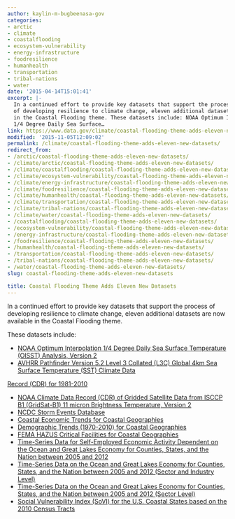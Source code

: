 ```yaml
---
author: kaylin-m-bugbeenasa-gov
categories:
- arctic
- climate
- coastalflooding
- ecosystem-vulnerability
- energy-infrastructure
- foodresilience
- humanhealth
- transportation
- tribal-nations
- water
date: '2015-04-14T15:01:41'
excerpt: |-
  In a continued effort to provide key datasets that support the process
  of developing resilience to climate change, eleven additional datasets are now available
  in the Coastal Flooding theme. These datasets include: NOAA Optimum Interpolation
  1/4 Degree Daily Sea Surface…
link: https://www.data.gov/climate/coastal-flooding-theme-adds-eleven-new-datasets/
modified: '2015-11-05T12:09:02'
permalink: /climate/coastal-flooding-theme-adds-eleven-new-datasets/
redirect_from:
- /arctic/coastal-flooding-theme-adds-eleven-new-datasets/
- /climate/arctic/coastal-flooding-theme-adds-eleven-new-datasets/
- /climate/coastalflooding/coastal-flooding-theme-adds-eleven-new-datasets/
- /climate/ecosystem-vulnerability/coastal-flooding-theme-adds-eleven-new-datasets/
- /climate/energy-infrastructure/coastal-flooding-theme-adds-eleven-new-datasets/
- /climate/foodresilience/coastal-flooding-theme-adds-eleven-new-datasets/
- /climate/humanhealth/coastal-flooding-theme-adds-eleven-new-datasets/
- /climate/transportation/coastal-flooding-theme-adds-eleven-new-datasets/
- /climate/tribal-nations/coastal-flooding-theme-adds-eleven-new-datasets/
- /climate/water/coastal-flooding-theme-adds-eleven-new-datasets/
- /coastalflooding/coastal-flooding-theme-adds-eleven-new-datasets/
- /ecosystem-vulnerability/coastal-flooding-theme-adds-eleven-new-datasets/
- /energy-infrastructure/coastal-flooding-theme-adds-eleven-new-datasets/
- /foodresilience/coastal-flooding-theme-adds-eleven-new-datasets/
- /humanhealth/coastal-flooding-theme-adds-eleven-new-datasets/
- /transportation/coastal-flooding-theme-adds-eleven-new-datasets/
- /tribal-nations/coastal-flooding-theme-adds-eleven-new-datasets/
- /water/coastal-flooding-theme-adds-eleven-new-datasets/
slug: coastal-flooding-theme-adds-eleven-new-datasets

title: Coastal Flooding Theme Adds Eleven New Datasets
---
```


In a continued effort to provide key datasets that support the process of developing resilience to climate change, eleven additional datasets are now available in the Coastal Flooding theme.

These datasets include:

* [NOAA Optimum Interpolation 1/4 Degree Daily Sea Surface Temperature (OISST) Analysis, Version 2](http://catalog.data.gov/dataset/noaa-optimum-interpolation-1-4-degree-daily-sea-surface-temperature-oisst-analysis-version-2)
* [AVHRR Pathfinder Version 5.2 Level 3 Collated (L3C) Global 4km Sea Surface Temperature (SST) Climate Data](http://catalog.data.gov/dataset/avhrr-pathfinder-version-5-2-level-3-collated-l3c-global-4km-sea-surface-temperature-1981-2010)

[Record (CDR) for 1981-2010](http://catalog.data.gov/dataset/avhrr-pathfinder-version-5-2-level-3-collated-l3c-global-4km-sea-surface-temperature-1981-2010)
* [NOAA Climate Data Record (CDR) of Gridded Satellite Data from ISCCP B1 (GridSat-B1) 11 micron Brightness Temperature, Version 2](http://catalog.data.gov/dataset/noaa-climate-data-record-cdr-of-gridded-satellite-data-from-isccp-b1-gridsat-b1-11-micron-brigh)
* [NCDC Storm Events Database](http://catalog.data.gov/dataset/ncdc-storm-events-database)
* [Coastal Economic Trends for Coastal Geographies](http://catalog.data.gov/dataset/coastal-economic-trends-for-coastal-geographies)
* [Demographic Trends (1970-2010) for Coastal Geographies](http://catalog.data.gov/dataset/demographic-trends-1970-2010-for-coastal-geographies)
* [FEMA HAZUS Critical Facilities for Coastal Geographies](http://catalog.data.gov/dataset/fema-hazus-critical-facilities-for-coastal-geographies)
* [Time-Series Data for Self-Employed Economic Activity Dependent on the Ocean and Great Lakes Economy for Counties, States, and the Nation between 2005 and 2012](http://catalog.data.gov/dataset/time-series-data-for-self-employed-economic-activity-dependent-on-the-ocean-and-great-lake-2012)
* [Time-Series Data on the Ocean and Great Lakes Economy for Counties, States, and the Nation between 2005 and 2012 (Sector and Industry Level)](http://catalog.data.gov/dataset/time-series-data-on-the-ocean-and-great-lakes-economy-for-counties-states-and-the-nation-betwee)
* [Time-Series Data on the Ocean and Great Lakes Economy for Counties, States, and the Nation between 2005 and 2012 (Sector Level)](http://catalog.data.gov/dataset/time-series-data-on-the-ocean-and-great-lakes-economy-for-counties-states-and-the-nation-betweecd639)
* [Social Vulnerability Index (SoVI) for the U.S. Coastal States based on the 2010 Census Tracts](http://catalog.data.gov/dataset/social-vulnerability-index-sovi-for-the-u-s-coastal-states-based-on-the-2010-census-tracts)
